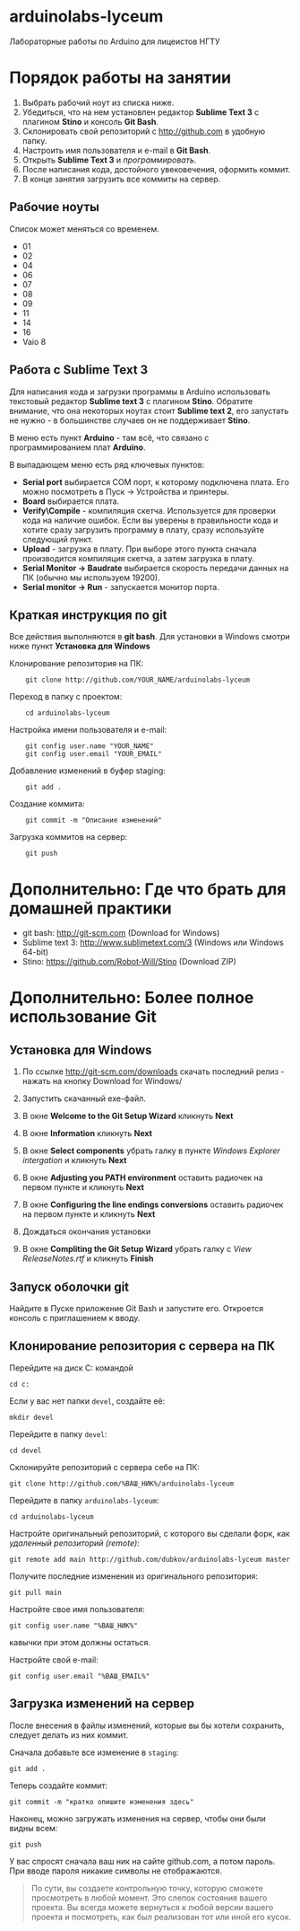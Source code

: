 # arduinolabs-lyceum
Лабораторные работы по Arduino для лицеистов НГТУ

Порядок работы на занятии
=====

1. Выбрать рабочий ноут из списка ниже.
2. Убедиться, что на нем установлен редактор **Sublime Text 3** с плагином **Stino** и консоль **Git Bash**.
3. Склонировать свой репозиторий с http://github.com в удобную папку.
4. Настроить имя пользователя и e-mail в **Git Bash**.
5. Открыть **Sublime Text 3** и *программировать*.
6. После написания кода, достойного увековечения, оформить коммит.
7. В конце занятия загрузить все коммиты на сервер.

Рабочие ноуты
-----

Список может меняться со временем.

 + 01
 + 02
 + 04
 + 06
 + 07
 + 08
 + 09
 + 11
 + 14
 + 16
 + Vaio 8

Работа с Sublime Text 3
-----

Для написания кода и загрузки программы в Arduino использовать текстовый редактор **Sublime text 3** с плагином **Stino**. Обратите внимание, что она некоторых ноутах стоит **Sublime text 2**, его запустать не нужно - в большинстве случаев он не поддерживает **Stino**.

В меню есть пункт **Arduino** - там всё, что связано с программированием плат **Arduino**. 

В выпадающем меню есть ряд ключевых пунктов:
 + **Serial port** выбирается COM порт, к которому подключена плата. Его можно посмотреть в Пуск -> Устройства и принтеры.
 + **Board** выбирается плата. 
 + **Verify\Compile** - компиляция скетча. Используется для проверки кода на наличие ошибок. Если вы уверены в правильности кода и хотите сразу загрузить программу в плату, сразу используйте следующий пункт.
 + **Upload** - загрузка в плату. При выборе этого пункта сначала производится компиляция скетча, а затем загрузка в плату.
 + **Serial Monitor -> Baudrate** выбирается скорость передачи данных на ПК (обычно мы используем 19200). 
 + **Serial monitor -> Run** - запускается монитор порта. 

Краткая инструкция по git
-----

Все действия выполняются в **git bash**. Для установки в Windows смотри ниже пункт **Установка для Windows**

Клонирование репозитория на ПК:

        git clone http://github.com/YOUR_NAME/arduinolabs-lyceum

Переход в папку с проектом:

        cd arduinolabs-lyceum
    
Настройка имени пользователя и e-mail:

        git config user.name "YOUR_NAME"
        git config user.email "YOUR_EMAIL"

Добавление изменений в буфер staging:

        git add .

Создание коммита:

        git commit -m "Описание изменений"

Загрузка коммитов на сервер:

        git push

Дополнительно: Где что брать для домашней практики
=====

 + git bash: http://git-scm.com (Download for Windows)
 + Sublime text 3: http://www.sublimetext.com/3 (Windows или Windows 64-bit)
 + Stino: https://github.com/Robot-Will/Stino (Download ZIP)

Дополнительно: Более полное использование Git
=====

Установка для Windows
-----

1. По ссылке http://git-scm.com/downloads скачать последний релиз - нажать на кнопку Download for Windows/

2. Запустить скачанный exe-файл.

3. В окне **Welcome to the Git Setup Wizard** кликнуть **Next**

4. В окне **Information** кликнуть **Next**

5. В окне **Select components** убрать галку в пункте *Windows Explorer intergation* и кликнуть **Next**

6. В окне **Adjusting you PATH environment** оставить радиочек на первом пункте и кликнуть **Next**

7. В окне **Configuring the line endings conversions** оставить радиочек на первом пункте и кликнуть **Next**

8. Дождаться окончания установки

9. В окне **Compliting the Git Setup Wizard** убрать галку с *View ReleaseNotes.rtf* и кликнуть **Finish**



Запуск оболочки git
-----

Найдите в Пуске приложение Git Bash и запустите его. Откроется консоль с приглашением к вводу.



Клонирование репозитория с сервера на ПК
-----

Перейдите на диск C: командой

    cd c:

Если у вас нет папки `devel`, создайте её:

    mkdir devel

Перейдите в папку `devel`:

    cd devel

Склонируйте репозиторий с сервера себе на ПК:

    git clone http://github.com/%ВАШ_НИК%/arduinolabs-lyceum

Перейдите в папку `arduinolabs-lyceum`:

    cd arduinolabs-lyceum

Настройте оригинальный репозиторий, с которого вы сделали форк, как *удаленный репозиторий (remote)*:

    git remote add main http://github.com/dubkov/arduinolabs-lyceum master

Получите последние изменения из оригинального репозитория:

    git pull main

Настройте свое имя пользователя:

    git config user.name "%ВАШ_НИК%"

кавычки при этом должны остаться.

Настройте свой e-mail:

    git config user.email "%ВАШ_EMAIL%"

Загрузка изменений на сервер
-----

После внесения в файлы изменений, которые вы бы хотели сохранить, следует делать из них коммит.

Сначала добавьте все изменение в `staging`:

    git add .


Теперь создайте коммит:

    git commit -m "кратко опишите изменения здесь"

Наконец, можно загружать изменения на сервер, чтобы они были видны всем:

    git push

У вас спросят сначала ваш ник на сайте github.com, а потом пароль. При вводе пароля никакие символы не отображаются.

> По сути, вы создаете контрольную точку, которую сможете просмотреть в любой момент. Это слепок состояния вашего проекта. Вы всегда можете вернуться к любой версии вашего проекта и посмотреть, как был реализован тот или иной его кусок.
